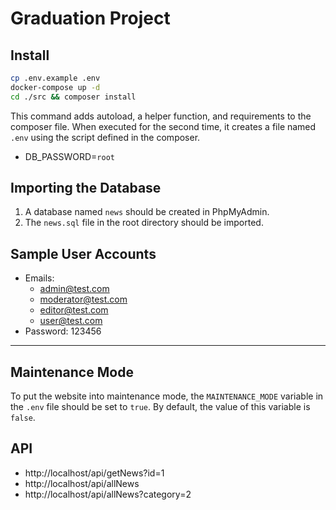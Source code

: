 # Graduation Project

## Install

```bash
cp .env.example .env
docker-compose up -d
cd ./src && composer install
```

This command adds autoload, a helper function, and requirements to the composer file. When executed for the second time, it creates a file named `.env` using the script defined in the composer.

- DB_PASSWORD=`root`

## Importing the Database
1. A database named `news` should be created in PhpMyAdmin.
2. The `news.sql` file in the root directory should be imported.

## Sample User Accounts
- Emails: 
  - admin@test.com
  - moderator@test.com
  - editor@test.com
  - user@test.com
- Password: 123456

---

## Maintenance Mode
To put the website into maintenance mode, the `MAINTENANCE_MODE` variable in the `.env` file should be set to `true`. By default, the value of this variable is `false`.

## API
- http://localhost/api/getNews?id=1
- http://localhost/api/allNews
- http://localhost/api/allNews?category=2
